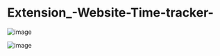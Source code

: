 # Extension_-Website-Time-tracker-


![image](https://github.com/anantnipunge/Extension_-Website-Time-tracker-/assets/82041920/31cfd5fd-d9d2-4eb3-bd4d-7346a0114cdb)


![image](https://github.com/anantnipunge/Extension_-Website-Time-tracker-/assets/82041920/f224adb0-f05a-4c08-a3f9-35cef1b7e35b)

